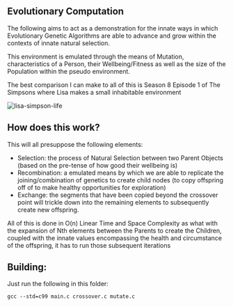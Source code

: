 ## Evolutionary Computation

The following aims to act as a demonstration for the innate ways in which Evolutionary Genetic Algorithms are able to advance and grow within the contexts of innate natural selection.

This environment is emulated through the means of Mutation, characteristics of a Person, their Wellbeing/Fitness as well as the size of the Population within the pseudo environment.

The best comparison I can make to all of this is Season 8 Episode 1 of The Simpsons where Lisa makes a small inhabitable environment 

![lisa-simpson-life](https://github.com/user-attachments/assets/23915258-b37a-473f-bdfd-9a407d84541d)


## How does this work?

This will all presuppose the following elements:

- Selection: the process of Natural Selection between two Parent Objects (based on the pre-tense of how good their wellbeing is)
- Recombination: a emulated means by which we are able to replicate the joining/combination of genetics to create child nodes (to copy offspring off of to make healthy opportunities for exploration)
- Exchange: the segments that have been copied beyond the crossover point will trickle down into the remaining elements to subsequently create new offspring.

All of this is done in O(n) Linear Time and Space Complexity as what with the expansion of Nth elements between the Parents to create the Children, coupled with the innate values encompassing the health and circumstance of the offspring, it has to run those subsequent iterations

## Building:

Just run the following in this folder:

``
gcc --std=c99 main.c crossover.c mutate.c
``
